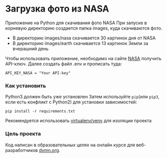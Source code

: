 # Загрузка фото из NASA

Приложение на Python для скачивания фото NASA 
При запуске в корневую директорию создается папка images, куда скачиваются фото.

- В директорию images/nasa скачивается 30 картинок дня от NASA
- В директорию images/earth скачивается 13 картинок Земли за вчерашний день

Чтобы использовать приложение, необходимо на сайте [NASA](https://api.nasa.gov/) получить API-ключ.
Далее создать файл .env и прописать туда:
```
API_KEY_NASA = "Your API-key" 
```

### Как установить

Python3 должен быть уже установлен
Затем используйте `pip`(или `pip3`, если есть конфликт с Python2) для установки зависимостей:
```
pip install -r requirements.txt
```

Рекомендуется использовать [virtualenv/venv](https://docs.python.org/3/library) для изоляции проекта

### Цель проекта

Код написан в образовательных целях на онлайн курсе для веб-разработчиков [dvmn.org](https://dvmn.org/).
